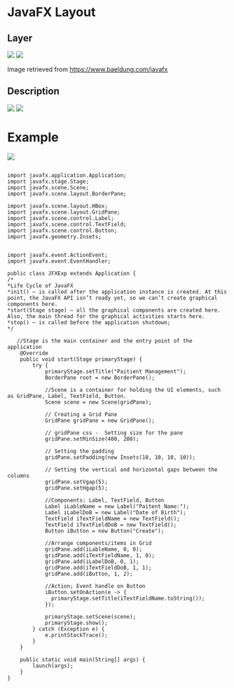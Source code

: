 
# JavaFX Layout


## Layer

<img src="https://nglthu.github.io/JavaGuiProject/img/Screenshot%202024-03-18%20092325.png">

<img src="https://nglthu.github.io/JavaGuiProject/img/JavaFX_Stage_Scene.png">

Image retrieved from https://www.baeldung.com/javafx

## Description
<img src="https://nglthu.github.io/JavaGuiProject/img/Screenshot%202024-03-18%20090738.png">

<img src="https://nglthu.github.io/JavaGuiProject/img/Screenshot%202024-03-18%20091052.png">


# Example

<img src="https://nglthu.github.io/JavaGuiProject/img/Screenshot%202024-03-18%20091011.png">

```

import javafx.application.Application;
import javafx.stage.Stage;
import javafx.scene.Scene;
import javafx.scene.layout.BorderPane;

import javafx.scene.layout.HBox;
import javafx.scene.layout.GridPane;
import javafx.scene.control.Label;
import javafx.scene.control.TextField;
import javafx.scene.control.Button;
import javafx.geometry.Insets;


import javafx.event.ActionEvent;
import javafx.event.EventHandler;

public class JFXExp extends Application {
/*
*Life Cycle of JavaFX
*init() – is called after the application instance is created. At this point, the JavaFX API isn’t ready yet, so we can’t create graphical components here.
*start(Stage stage) – all the graphical components are created here. Also, the main thread for the graphical activities starts here.
*stop() – is called before the application shutdown; 
*/

   //Stage is the main container and the entry point of the application
    @Override
    public void start(Stage primaryStage) {
        try {
            primaryStage.setTitle("Paitient Management");
            BorderPane root = new BorderPane();

            //Scene is a container for holding the UI elements, such as GridPane, Label, TextField, Button.
            Scene scene = new Scene(gridPane);
            
            // Creating a Grid Pane
            GridPane gridPane = new GridPane();

            // gridPane css -  Setting size for the pane
            gridPane.setMinSize(400, 200);

            // Setting the padding
            gridPane.setPadding(new Insets(10, 10, 10, 10));

            // Setting the vertical and horizontal gaps between the columns
            gridPane.setVgap(5);
            gridPane.setHgap(5);

            //Components: Label, TextField, Button
            Label iLableName = new Label("Paitent Name:");
            Label iLabelDoB = new Label("Date of Birth");
            TextField iTextFieldName = new TextField();
            TextField iTextFieldDoB = new TextField();
            Button iButton = new Button("Create");

            //Arrange components/items in Grid
            gridPane.add(iLableName, 0, 0);
            gridPane.add(iTextFieldName, 1, 0);
            gridPane.add(iLabelDoB, 0, 1);
            gridPane.add(iTextFieldDoB, 1, 1);
            gridPane.add(iButton, 1, 2);

            //Action; Event handle on Button
            iButton.setOnAction(e -> {
              primaryStage.setTitle(iTextFieldName.toString());
            });
            
            primaryStage.setScene(scene);
            primaryStage.show();
        } catch (Exception e) {
            e.printStackTrace();
        }
    }

    public static void main(String[] args) {
        launch(args);
    }
}
```
